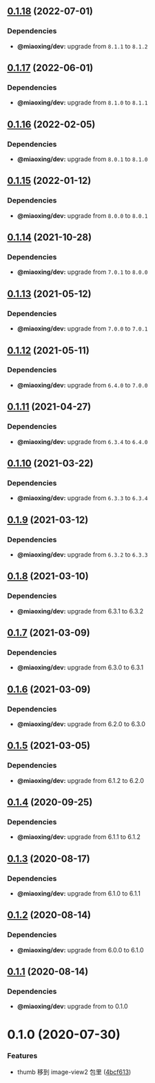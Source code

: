 ## [0.1.18](https://github.com/twinh/image-view2/compare/v0.1.17...v0.1.18) (2022-07-01)





### Dependencies

* **@miaoxing/dev:** upgrade from `8.1.1` to `8.1.2`

## [0.1.17](https://github.com/twinh/image-view2/compare/v0.1.16...v0.1.17) (2022-06-01)





### Dependencies

* **@miaoxing/dev:** upgrade from `8.1.0` to `8.1.1`

## [0.1.16](https://github.com/twinh/image-view2/compare/v0.1.15...v0.1.16) (2022-02-05)





### Dependencies

* **@miaoxing/dev:** upgrade from `8.0.1` to `8.1.0`

## [0.1.15](https://github.com/twinh/image-view2/compare/v0.1.14...v0.1.15) (2022-01-12)





### Dependencies

* **@miaoxing/dev:** upgrade from `8.0.0` to `8.0.1`

## [0.1.14](https://github.com/twinh/image-view2/compare/v0.1.13...v0.1.14) (2021-10-28)





### Dependencies

* **@miaoxing/dev:** upgrade from `7.0.1` to `8.0.0`

## [0.1.13](https://github.com/twinh/image-view2/compare/v0.1.12...v0.1.13) (2021-05-12)





### Dependencies

* **@miaoxing/dev:** upgrade from `7.0.0` to `7.0.1`

## [0.1.12](https://github.com/twinh/image-view2/compare/v0.1.11...v0.1.12) (2021-05-11)





### Dependencies

* **@miaoxing/dev:** upgrade from `6.4.0` to `7.0.0`

## [0.1.11](https://github.com/twinh/image-view2/compare/v0.1.10...v0.1.11) (2021-04-27)





### Dependencies

* **@miaoxing/dev:** upgrade from `6.3.4` to `6.4.0`

## [0.1.10](https://github.com/twinh/image-view2/compare/v0.1.9...v0.1.10) (2021-03-22)





### Dependencies

* **@miaoxing/dev:** upgrade from `6.3.3` to `6.3.4`

## [0.1.9](https://github.com/twinh/image-view2/compare/v0.1.8...v0.1.9) (2021-03-12)





### Dependencies

* **@miaoxing/dev:** upgrade from `6.3.2` to `6.3.3`

## [0.1.8](https://github.com/twinh/image-view2/compare/v0.1.7...v0.1.8) (2021-03-10)





### Dependencies

* **@miaoxing/dev:** upgrade from 6.3.1 to 6.3.2

## [0.1.7](https://github.com/twinh/image-view2/compare/v0.1.6...v0.1.7) (2021-03-09)





### Dependencies

* **@miaoxing/dev:** upgrade from 6.3.0 to 6.3.1

## [0.1.6](https://github.com/twinh/image-view2/compare/v0.1.5...v0.1.6) (2021-03-09)





### Dependencies

* **@miaoxing/dev:** upgrade from 6.2.0 to 6.3.0

## [0.1.5](https://github.com/twinh/image-view2/compare/v0.1.4...v0.1.5) (2021-03-05)





### Dependencies

* **@miaoxing/dev:** upgrade from 6.1.2 to 6.2.0

## [0.1.4](https://github.com/twinh/image-view2/compare/v0.1.3...v0.1.4) (2020-09-25)





### Dependencies

* **@miaoxing/dev:** upgrade from 6.1.1 to 6.1.2

## [0.1.3](https://github.com/twinh/image-view2/compare/v0.1.2...v0.1.3) (2020-08-17)





### Dependencies

* **@miaoxing/dev:** upgrade from 6.1.0 to 6.1.1

## [0.1.2](https://github.com/twinh/image-view2/compare/v0.1.1...v0.1.2) (2020-08-14)





### Dependencies

* **@miaoxing/dev:** upgrade from 6.0.0 to 6.1.0

## [0.1.1](https://github.com/twinh/image-view2/compare/v0.1.0...v0.1.1) (2020-08-14)





### Dependencies

* **@miaoxing/dev:** upgrade from  to 0.1.0

# 0.1.0 (2020-07-30)


### Features

* thumb 移到 image-view2 包里 ([4bcf613](https://github.com/twinh/image-view2/commit/4bcf613f332283e4f9ad62a9da8801fc151984a4))
